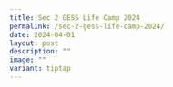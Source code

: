 ```yaml
---
title: Sec 2 GESS Life Camp 2024
permalink: /sec-2-gess-life-camp-2024/
date: 2024-04-01
layout: post
description: ""
image: ""
variant: tiptap
---
```

